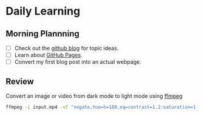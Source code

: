 # Daily Learning

## Morning Plannning

- [ ] Check out the [github blog](http://github.blog/) for topic ideas.
- [ ] Learn about [GitHub Pages](http://skills.github.com/#first-day-on-github/).
- [ ] Convert my first blog post into an actual webpage.

## Review

Convert an image or video from dark mode to light mode using [ffmpeg](https://www.ffmpeg.org)

```bash
ffmpeg -i input.mp4 -vf "negate,hue=h=180,eq=contrast=1.2:saturation=1.1" output.mp4
```
